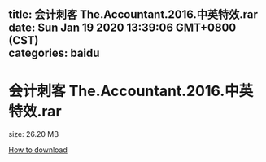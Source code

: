 
title: 会计刺客 The.Accountant.2016.中英特效.rar
date: Sun Jan 19 2020 13:39:06 GMT+0800 (CST)    
categories: baidu
---

# 会计刺客 The.Accountant.2016.中英特效.rar
size: 26.20 MB
 
 

[How to download](https://bpcam.bemobtrk.com/go/2ceec3aa-1ca2-46d6-b9ff-aaa5c184517c?jno=839)
